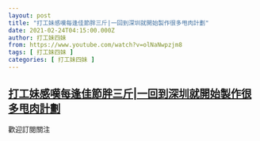 ```yaml
---
layout: post
title: "打工妹感嘆每逢佳節胖三斤|一回到深圳就開始製作很多甩肉計劃"
date: 2021-02-24T04:15:00.000Z
author: 打工妹四妹
from: https://www.youtube.com/watch?v=olNaNwpzjm8
tags: [ 打工妹四妹 ]
categories: [ 打工妹四妹 ]
---
```

<!--1614140100000-->
[打工妹感嘆每逢佳節胖三斤|一回到深圳就開始製作很多甩肉計劃](https://www.youtube.com/watch?v=olNaNwpzjm8)
------

<div>
歡迎訂閱關注
</div>
